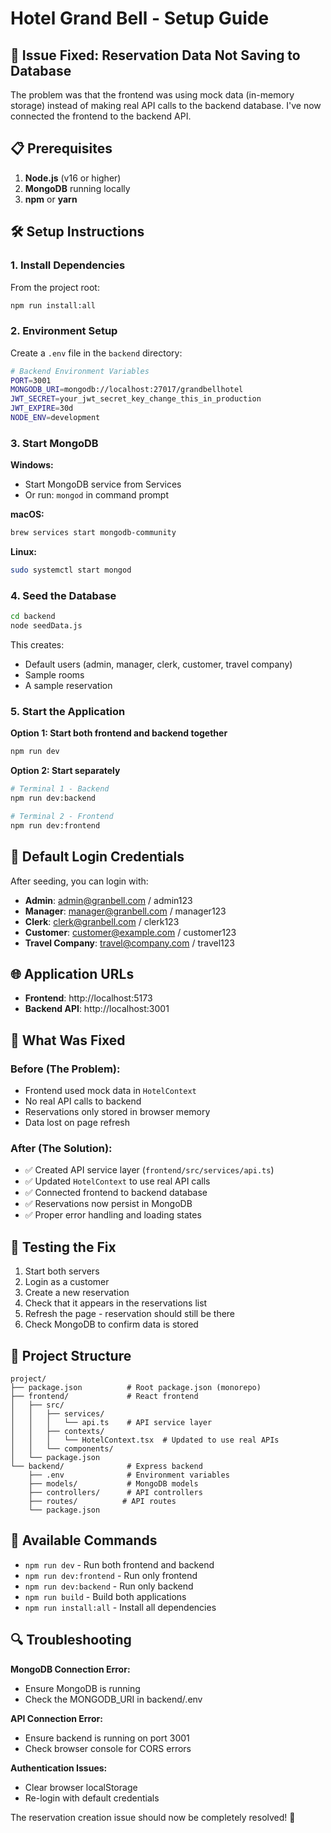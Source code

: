 # Hotel Grand Bell - Setup Guide

## 🚨 Issue Fixed: Reservation Data Not Saving to Database

The problem was that the frontend was using mock data (in-memory storage) instead of making real API calls to the backend database. I've now connected the frontend to the backend API.

## 📋 Prerequisites

1. **Node.js** (v16 or higher)
2. **MongoDB** running locally
3. **npm** or **yarn**

## 🛠️ Setup Instructions

### 1. Install Dependencies

From the project root:
```bash
npm run install:all
```

### 2. Environment Setup

Create a `.env` file in the `backend` directory:
```bash
# Backend Environment Variables
PORT=3001
MONGODB_URI=mongodb://localhost:27017/grandbellhotel
JWT_SECRET=your_jwt_secret_key_change_this_in_production
JWT_EXPIRE=30d
NODE_ENV=development
```

### 3. Start MongoDB

**Windows:**
- Start MongoDB service from Services
- Or run: `mongod` in command prompt

**macOS:**
```bash
brew services start mongodb-community
```

**Linux:**
```bash
sudo systemctl start mongod
```

### 4. Seed the Database

```bash
cd backend
node seedData.js
```

This creates:
- Default users (admin, manager, clerk, customer, travel company)
- Sample rooms
- A sample reservation

### 5. Start the Application

**Option 1: Start both frontend and backend together**
```bash
npm run dev
```

**Option 2: Start separately**
```bash
# Terminal 1 - Backend
npm run dev:backend

# Terminal 2 - Frontend  
npm run dev:frontend
```

## 🔑 Default Login Credentials

After seeding, you can login with:

- **Admin**: admin@granbell.com / admin123
- **Manager**: manager@granbell.com / manager123
- **Clerk**: clerk@granbell.com / clerk123
- **Customer**: customer@example.com / customer123
- **Travel Company**: travel@company.com / travel123

## 🌐 Application URLs

- **Frontend**: http://localhost:5173
- **Backend API**: http://localhost:3001

## 🔧 What Was Fixed

### Before (The Problem):
- Frontend used mock data in `HotelContext`
- No real API calls to backend
- Reservations only stored in browser memory
- Data lost on page refresh

### After (The Solution):
- ✅ Created API service layer (`frontend/src/services/api.ts`)
- ✅ Updated `HotelContext` to use real API calls
- ✅ Connected frontend to backend database
- ✅ Reservations now persist in MongoDB
- ✅ Proper error handling and loading states

## 🧪 Testing the Fix

1. Start both servers
2. Login as a customer
3. Create a new reservation
4. Check that it appears in the reservations list
5. Refresh the page - reservation should still be there
6. Check MongoDB to confirm data is stored

## 📁 Project Structure

```
project/
├── package.json          # Root package.json (monorepo)
├── frontend/             # React frontend
│   ├── src/
│   │   ├── services/
│   │   │   └── api.ts    # API service layer
│   │   ├── contexts/
│   │   │   └── HotelContext.tsx  # Updated to use real APIs
│   │   └── components/
│   └── package.json
└── backend/              # Express backend
    ├── .env              # Environment variables
    ├── models/           # MongoDB models
    ├── controllers/      # API controllers
    ├── routes/          # API routes
    └── package.json
```

## 🚀 Available Commands

- `npm run dev` - Run both frontend and backend
- `npm run dev:frontend` - Run only frontend
- `npm run dev:backend` - Run only backend
- `npm run build` - Build both applications
- `npm run install:all` - Install all dependencies

## 🔍 Troubleshooting

**MongoDB Connection Error:**
- Ensure MongoDB is running
- Check the MONGODB_URI in backend/.env

**API Connection Error:**
- Ensure backend is running on port 3001
- Check browser console for CORS errors

**Authentication Issues:**
- Clear browser localStorage
- Re-login with default credentials

The reservation creation issue should now be completely resolved! 🎉
